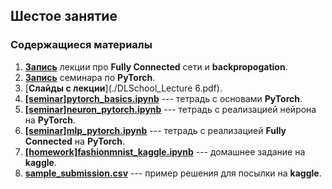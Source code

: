 ## Шестое занятие

### Содержащиеся материалы
1. [**Запись**](https://www.youtube.com/watch?v=FSb5vuG6Bkw)  лекции про  **Fully Connected** сети и **backpropogation**.
2. [**Запись**](https://www.youtube.com/watch?v=UoBYayBPh84)  семинара по  **PyTorch**.
3. [**Слайды с лекции**](./DLSchool_Lecture 6.pdf).
4. [**[seminar]pytorch_basics.ipynb**](./[seminar]pytorch_basics.ipynb) --- тетрадь с основами **PyTorch**.
5. [**[seminar]neuron_pytorch.ipynb**](./[seminar]neuron_pytorch.ipynb) --- тетрадь с реализацией нейрона на **PyTorch**.
6. [**[seminar]mlp_pytorch.ipynb**](./[seminar]mlp_pytorch.ipynb) --- тетрадь с реализацией **Fully Connected** на **PyTorch**.
7. [**[homework]fashionmnist_kaggle.ipynb**](./[homework]fashionmnist_kaggle.ipynb) --- домашнее задание на **kaggle**.
8. [**sample_submission.csv**](./sample_submission.csv) --- пример решения для посылки на **kaggle**.

